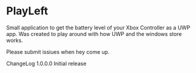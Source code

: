 # PlayLeft
Small application to get the battery level of your Xbox Controller as a UWP app.
Was created to play around with how UWP and the windows store works.

Please submit issiues when hey come up.

ChangeLog
1.0.0.0
Initial release

